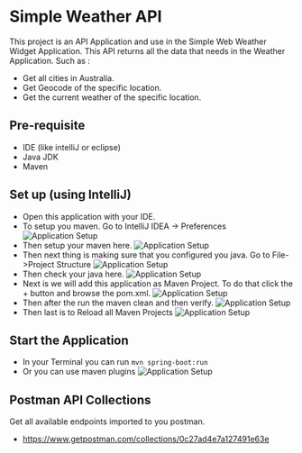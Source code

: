 # Simple Weather API

This project is an API Application and use in the Simple Web Weather Widget Application.
This API returns all the data that needs in the Weather Application.
Such as :
- Get all cities in Australia.
- Get Geocode of the specific location.
- Get the current weather of the specific location.

## Pre-requisite

- IDE (like intelliJ or eclipse)
- Java JDK
- Maven
 
## Set up (using IntelliJ)

- Open this application with your IDE.
- To setup you maven. Go to IntelliJ IDEA -> Preferences
![Application Setup](./images/intellij1.png)
- Then setup your maven here.
![Application Setup](./images/intellij2.png)
- Then next thing is making sure that you configured you java. Go to File->Project Structure
![Application Setup](./images/intellij3.png)
- Then check your java here.
![Application Setup](./images/intellij4.png)
- Next is we will add this application as Maven Project. 
To do that click the + button and browse the pom.xml.
![Application Setup](./images/intellij5.png)
- Then after the run the maven clean and then verify.
![Application Setup](./images/intellij6.png)
- Then last is to Reload all Maven Projects
![Application Setup](./images/intellij7.png)

## Start the Application
- In your Terminal you can run `mvn spring-boot:run`
- Or you can use maven plugins 
![Application Setup](./images/intellij8.png)

## Postman API Collections
Get all available endpoints imported to you postman.
- https://www.getpostman.com/collections/0c27ad4e7a127491e63e